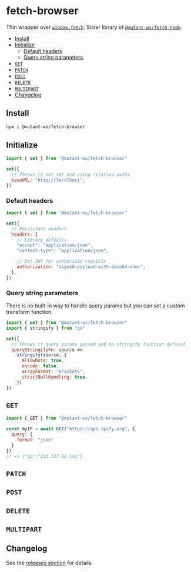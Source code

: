 <!-- markdownlint-disable line-length -->

# fetch-browser

Thin wrapper over [`window.fetch`](https://developer.mozilla.org/en-US/docs/Web/API/Fetch_API). Sister library of [`@mutant-ws/fetch-node`](https://github.com/mutant-ws/fetch-node).

<!-- vim-markdown-toc GFM -->

* [Install](#install)
* [Initialize](#initialize)
  * [Default headers](#default-headers)
  * [Query string parameters](#query-string-parameters)
* [`GET`](#get)
* [`PATCH`](#patch)
* [`POST`](#post)
* [`DELETE`](#delete)
* [`MULTIPART`](#multipart)
* [Changelog](#changelog)

<!-- vim-markdown-toc -->

## Install

```bash
npm i @mutant-ws/fetch-browser
```

## Initialize

```javascript
import { set } from "@mutant-ws/fetch-browser"

set({
  // Throws if not set and using relative paths
  baseURL: "http://localhost",
})
```

### Default headers

```javascript
import { set } from "@mutant-ws/fetch-browser"

set({
  // Persistent headers
  headers: {
    // Library defaults
    "accept": "application/json",
    "content-type": "application/json",

    // Set JWT for authorized requests
    authorization: "signed-payload-with-base64-over",
  },
})
```

### Query string parameters

There is no built-in way to handle query params but you can set a custom
transform function.

```javascript
import { set } from "@mutant-ws/fetch-browser"
import { stringify } from "qs"

set({
  // Throws if query params passed and no stringify function defined
  queryStringifyFn: source =>
    stringify(source, {
      allowDots: true,
      encode: false,
      arrayFormat: "brackets",
      strictNullHandling: true,
    })
})
```

## `GET`

```javascript
import { GET } from "@mutant-ws/fetch-browser"

const myIP = await GET("https://api.ipify.org", {
  query: {
    format: "json"
  }
})
// => {"ip":"213.127.80.141"}
```

## `PATCH`

## `POST`

## `DELETE`

## `MULTIPART`

## Changelog

See the [releases section](https://github.com/mutant-ws/fetch-browser/releases) for details.

